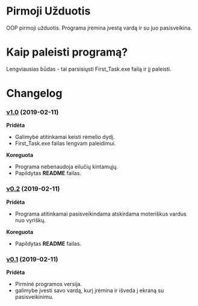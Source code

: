 # Pirmoji Užduotis
OOP pirmoji užduotis. Programa įrėmina įvestą vardą ir su juo pasisveikina.

# Kaip paleisti programą?
Lengviausias būdas - tai parsisiųsti First_Task.exe failą ir jį paleisti.

# Changelog
### [v1.0](https://github.com/abelzis/Pirmoji-Uzduotis/releases/tag/v1.0) (2019-02-11)
**Pridėta**
  - Galimybė atitinkamai keisti rėmelio dydį.
  - First_Task.exe failas lengvam paleidimui.

**Koreguota**
  - Programa nebenaudoja eilučių kintamųjų.
  - Papildytas **README** failas.

### [v0.2](https://github.com/abelzis/Pirmoji-Uzduotis/releases/tag/v0.2) (2019-02-11)
**Pridėta**
  - Programa atitinkamai pasisveikindama atskirdama moteriškus vardus nuo vyriškų.

**Koreguota**
  - Papildytas **README** failas.

### [v0.1](https://github.com/abelzis/Pirmoji-Uzduotis/releases/tag/v0.1) (2019-02-11)
**Pridėta**
  - Pirminė programos versija.
  - galimybe įvesti savo vardą, kurį įrėmina ir išveda į ekraną su pasisveikinimu.
